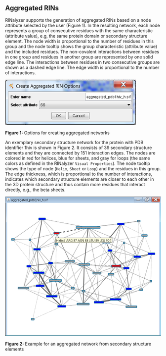 Aggregated RINs
---------------

RINalyzer supports the generation of aggregated RINs based on a node attribute selected by the user (Figure 1). In the resulting network, each node represents a group of consecutive residues with the same characteristic (attribute value), e.g, the same protein domain or secondary structure element. The node width is proportional to the number of residues in this group and the node tooltip shows the group characteristic (attribute value) and the included residues. The non-covalent interactions between residues in one group and residues in another group are represented by one solid edge line. The interactions between residues in two consecutive groups are shown as a dashed edge line. The edge width is proportional to the number of interactions.

![Figure 1](images/aggregated_network_options.png)

**Figure 1:** Options for creating aggregated networks

An exemplary secondary structure network for the protein with PDB identifier 1hiv is shown in Figure 2. It consists of 39 secondary structure elements and they are connected by 151 interaction edges. The nodes are colored in red for helices, blue for sheets, and gray for loops (the same colors as defined in the RINalyzer `Visual Properties`). The node tooltip shows the type of node (`Helix`, `Sheet` or `Loop`) and the residues in this group. The edge thickness, which is proportional to the number of interactions, indicates which secondary structure elements are closer to each other in the 3D protein structure and thus contain more residues that interact directly, e.g., the beta sheets.

![Figure 2](images/aggregated_network.png)

**Figure 2:** Example for an aggregated network from secondary structure elements
